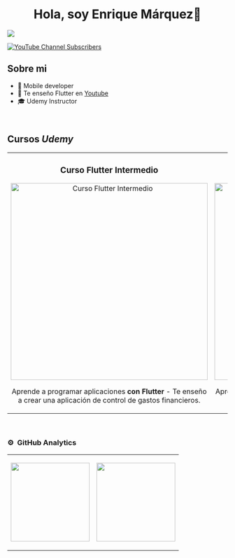
<div align="center">
<h1 align="center">Hola, soy Enrique Márquez👋</h1>
</div>
<img src="https://i.imgur.com/NOHf8HJ.jpg">


[![YouTube Channel Subscribers](https://img.shields.io/youtube/channel/subscribers/UC1PeO2FQ9K1_uP01awNcBtg?style=social)](https://youtube.com/GorinGongo?sub_confirmation=1)

## Sobre mi
- 📲 Mobile developer
- 🎥 Te enseño Flutter en [Youtube](https://youtube.com/GorinGongo?sub_confirmation=1)
- 🎓 Udemy Instructor 
<br>

## Cursos *Udemy*
<table>
<tr>
<td width="50%">
<h3 align="center">Curso Flutter Intermedio</h3>
<div align="center">
<a href="https://www.udemy.com/course/flutter-evoluciona-tus-habilidades/?referralCode=C9C22E06D3C54CBB9CB5" target="_blank"><img src="https://i.imgur.com/DS74SAr.jpg" width="450" alt="Curso Flutter Intermedio"></a>

<p>Aprende a programar aplicaciones <strong>con Flutter</strong> - Te enseño a crear una aplicación de control de gastos financieros.</p>
</div>                                                                                   
</td>

<td width="50%">
<h3 align="center">Curso Flutter desde Cero</h3>
<div align="center">
<a href="https://www.udemy.com/course/aprendamos-con-proyectos/?referralCode=0C2C42A8D02FBAF96D79" target="_blank"><img src="https://i.imgur.com/HJ4Uhn4.jpg" width="450" alt="Curso Flutter Desde Cero"></a>
<p>Aprende a programar aplicaciones <strong>con Flutter</strong> - Te enseño desde Cero hasta consumir APIS en tus proyectos.</p>
</div>
  
</td>  
</table>                                                                                 
</div>
<br>

### ⚙️ &nbsp;GitHub Analytics

<table>
<tr>
<td width="50%">
<p align="center">
<a href="https://github.com/EnriquemQz">
  <img height="180em" src="https://github-readme-stats-eight-theta.vercel.app/api?username=EnriquemQz&show_icons=true&theme=algolia&include_all_commits=true&count_private=true"/>
</a>
</p>
</td>

<td width="50%">
<p align="center">
<a href="https://github.com/EnriquemQz">
  <img height="180em" src="https://github-readme-stats-eight-theta.vercel.app/api/top-langs/?username=EnriquemQz&layout=compact&langs_count=8&theme=algolia"/>
</a>
</p>
</td>
  
</td>  
</table>                                                                                 
</div>


